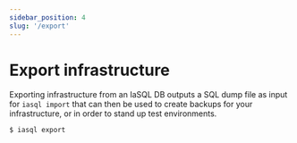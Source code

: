 ```yaml
---
sidebar_position: 4
slug: '/export'
---
```


# Export infrastructure

Exporting infrastructure from an IaSQL DB outputs a SQL dump file as input for `iasql import` that can then be used to create backups for your infrastructure, or in order to stand up test environments.

```bash
$ iasql export
```